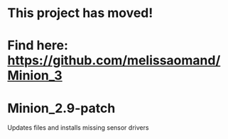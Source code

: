 # This project has moved!

# Find here: https://github.com/melissaomand/Minion_3

# Minion_2.9-patch
Updates files and installs missing sensor drivers
